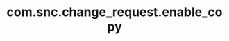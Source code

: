 ---
weight: 1434
layout: page
title: com.snc.change_request.enable_copy
description: ""
value: "true"
---